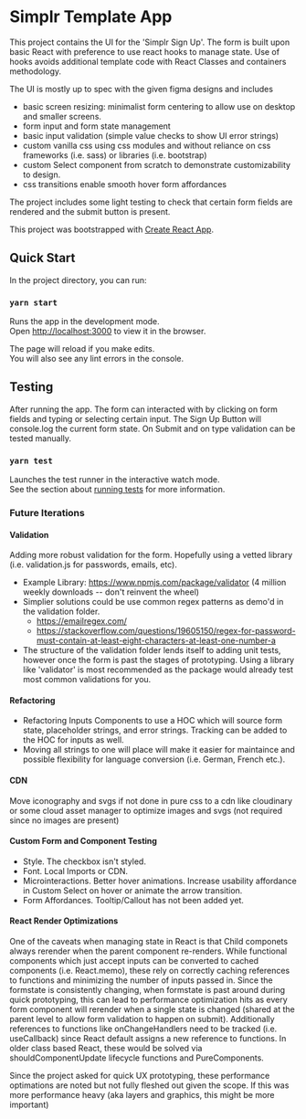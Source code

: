 # Simplr Template App

This project contains the UI for the 'Simplr Sign Up'. The form is built upon basic React with preference to use react hooks to manage state. Use of hooks avoids additional template code with React Classes and containers methodology. 

The UI is mostly up to spec with the given figma designs and includes
- basic screen resizing: minimalist form centering to allow use on desktop and smaller screens.
- form input and form state management
- basic input validation (simple value checks to show UI error strings)
- custom vanilla css using css modules and without reliance on css frameworks (i.e. sass) or libraries (i.e. bootstrap)
- custom Select component from scratch to demonstrate customizability to design. 
- css transitions enable smooth hover form affordances

The project includes some light testing to check that certain form fields are rendered and the submit button is present.

This project was bootstrapped with [Create React App](https://github.com/facebook/create-react-app).

## Quick Start

In the project directory, you can run:

### `yarn start`

Runs the app in the development mode.\
Open [http://localhost:3000](http://localhost:3000) to view it in the browser.

The page will reload if you make edits.\
You will also see any lint errors in the console.


## Testing 

After running the app. The form can interacted with by clicking on form fields and typing or selecting certain input. The Sign Up Button will console.log the current form state. On Submit and on type validation can be tested manually.

### `yarn test`

Launches the test runner in the interactive watch mode.\
See the section about [running tests](https://facebook.github.io/create-react-app/docs/running-tests) for more information.

### Future Iterations

#### Validation
Adding more robust validation for the form. Hopefully using a vetted library (i.e. validation.js for passwords, emails, etc). 
- Example Library: https://www.npmjs.com/package/validator (4 million weekly downloads -- don't reinvent the wheel)
- Simplier solutions could be use common regex patterns as demo'd in the validation folder.
  - https://emailregex.com/
  - https://stackoverflow.com/questions/19605150/regex-for-password-must-contain-at-least-eight-characters-at-least-one-number-a  
- The structure of the validation folder lends itself to adding unit tests, however once the form is past the stages of prototyping. Using a library like 'validator' is most recommended as the package would already test most common validations for you.

#### Refactoring
- Refactoring Inputs Components to use a HOC which will source form state, placeholder strings, and error strings. Tracking can be added to the HOC for inputs as well. 
- Moving all strings to one will place will make it easier for maintaince and possible flexibility for language conversion (i.e. German, French etc.).

#### CDN 
Move iconography and svgs if not done in pure css to a cdn like cloudinary or some cloud asset manager to optimize images and svgs (not required since no images are present)

#### Custom Form and Component Testing 

- Style. The checkbox isn't styled. 
- Font. Local Imports or CDN.
- Microinteractions. Better hover animations. Increase usability affordance in Custom Select on hover or animate the arrow transition.
- Form Affordances. Tooltip/Callout has not been added yet. 

#### React Render Optimizations
One of the caveats when managing state in React is that Child componets always rerender when the parent component re-renders. While functional components which just accept inputs can be converted to cached components (i.e. React.memo), these rely on correctly caching references to functions and minimizing the number of inputs passed in. Since the formstate is consistently changing, when formstate is past around during quick prototyping, this can lead to performance optimization hits as every form component will rerender when a single state is changed (shared at the parent level to allow form validation to happen on submit). Additionally references to functions like onChangeHandlers need to be tracked (i.e. useCallback) since React default assigns a new reference to functions. In older class based React, these would be solved via shouldComponentUpdate lifecycle functions and PureComponents.

Since the project asked for quick UX prototyping, these performance optimations are noted but not fully fleshed out given the scope. If this was more performance heavy (aka layers and graphics, this might be more important)



